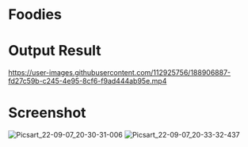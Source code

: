 # Foodies
# Output Result
https://user-images.githubusercontent.com/112925756/188906887-fd27c59b-c245-4e95-8cf6-f9ad444ab95e.mp4
# Screenshot
![Picsart_22-09-07_20-30-31-006](https://user-images.githubusercontent.com/112925756/188947184-695cc2d8-f596-4c01-be0c-468e0388bb2c.jpg)
![Picsart_22-09-07_20-33-32-437](https://user-images.githubusercontent.com/112925756/188947343-ed11ef96-db06-4fde-a375-62ac49f009be.jpg)




